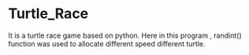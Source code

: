 # Turtle_Race
It is a turtle race game based on python.
Here in this program , randint() function was used to allocate different speed different turtle. 




